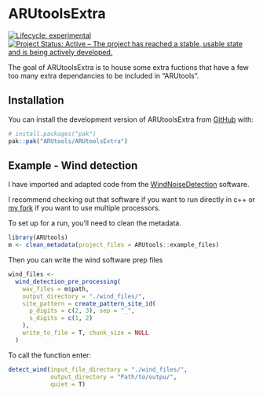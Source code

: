 
<!-- README.md is generated from README.Rmd. Please edit that file -->

# ARUtoolsExtra

<!-- badges: start -->

[![Lifecycle:
experimental](https://img.shields.io/badge/lifecycle-experimental-orange.svg)](https://lifecycle.r-lib.org/articles/stages.html#experimental)
[![Project Status: Active – The project has reached a stable, usable
state and is being actively
developed.](https://www.repostatus.org/badges/latest/active.svg)](https://www.repostatus.org/#active)
<!-- badges: end -->

The goal of ARUtoolsExtra is to house some extra fuctions that have a
few too many extra dependancies to be included in “ARUtools”.

## Installation

You can install the development version of ARUtoolsExtra from
[GitHub](https://github.com/) with:

``` r
# install.packages("pak")
pak::pak("ARUtools/ARUtoolsExtra")
```

## Example - Wind detection

I have imported and adapted code from the
[WindNoiseDetection](https://github.com/kenders2000/WindNoiseDetection)
software.

I recommend checking out that software if you want to run directly in
c++ or [my
fork](https://github.com/dhope/WindNoiseDetection/tree/multicore) if you
want to use multiple processors.

To set up for a run, you’ll need to clean the metadata.

``` r
library(ARUtools)
m <- clean_metadata(project_files = ARUtools::example_files)
```

Then you can write the wind software prep files

``` r
wind_files <-
  wind_detection_pre_processing(
    wav_files = m$path,
    output_directory = "./wind_files/",
    site_pattern = create_pattern_site_id(
      p_digits = c(2, 3), sep = "_",
      s_digits = c(1, 2)
    ),
    write_to_file = T, chunk_size = NULL
  )
```

To call the function enter:

``` r
detect_wind(input_file_directory = "./wind_files/",
            output_directory = "Path/to/outpu/",
            quiet = T)
```
